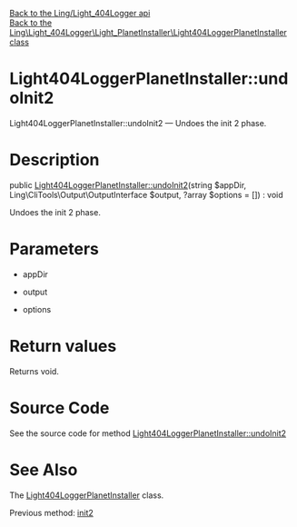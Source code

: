 [Back to the Ling/Light_404Logger api](https://github.com/lingtalfi/Light_404Logger/blob/master/doc/api/Ling/Light_404Logger.md)<br>
[Back to the Ling\Light_404Logger\Light_PlanetInstaller\Light404LoggerPlanetInstaller class](https://github.com/lingtalfi/Light_404Logger/blob/master/doc/api/Ling/Light_404Logger/Light_PlanetInstaller/Light404LoggerPlanetInstaller.md)


Light404LoggerPlanetInstaller::undoInit2
================



Light404LoggerPlanetInstaller::undoInit2 — Undoes the init 2 phase.




Description
================


public [Light404LoggerPlanetInstaller::undoInit2](https://github.com/lingtalfi/Light_404Logger/blob/master/doc/api/Ling/Light_404Logger/Light_PlanetInstaller/Light404LoggerPlanetInstaller/undoInit2.md)(string $appDir, Ling\CliTools\Output\OutputInterface $output, ?array $options = []) : void




Undoes the init 2 phase.




Parameters
================


- appDir

    

- output

    

- options

    


Return values
================

Returns void.








Source Code
===========
See the source code for method [Light404LoggerPlanetInstaller::undoInit2](https://github.com/lingtalfi/Light_404Logger/blob/master/Light_PlanetInstaller/Light404LoggerPlanetInstaller.php#L49-L66)


See Also
================

The [Light404LoggerPlanetInstaller](https://github.com/lingtalfi/Light_404Logger/blob/master/doc/api/Ling/Light_404Logger/Light_PlanetInstaller/Light404LoggerPlanetInstaller.md) class.

Previous method: [init2](https://github.com/lingtalfi/Light_404Logger/blob/master/doc/api/Ling/Light_404Logger/Light_PlanetInstaller/Light404LoggerPlanetInstaller/init2.md)<br>

